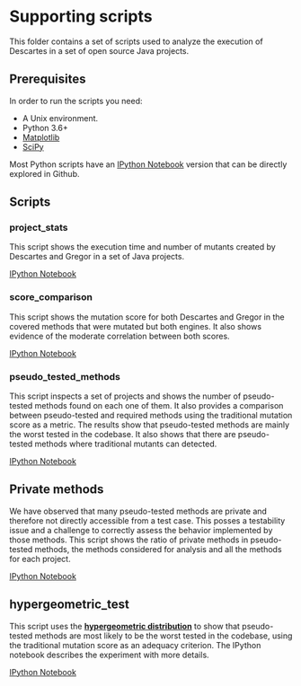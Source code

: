 # Supporting scripts

This folder contains a set of scripts used to analyze the execution of 
Descartes in a set of open source Java projects.

## Prerequisites

In order to run the scripts you need:
* A Unix environment.
* Python 3.6+
* [Matplotlib](https://matplotlib.org/)
* [SciPy](https://www.scipy.org/)

Most Python scripts have an [IPython Notebook](https://ipython.org/notebook.html) version that can be directly
explored in Github.

## Scripts

 ### project_stats

This script shows the execution time and number of mutants created by Descartes
and Gregor in a set of Java projects.
 
 [IPython Notebook](project_stats.ipynb)

### score_comparison

This script shows the mutation score for both Descartes and Gregor in the covered
methods that were mutated but both engines. It also shows evidence of the moderate
correlation between both scores.

[IPython Notebook](score_comparison.ipynb)

### pseudo_tested_methods

This script inspects a set of projects and shows the number of pseudo-tested methods found on each one of them. It also provides a comparison between pseudo-tested and required methods using the traditional mutation score as a metric. The results show that pseudo-tested methods are mainly the worst tested in the codebase. It also shows that there are pseudo-tested methods where traditional mutants can detected.

[IPython Notebook](pseudo_tested_methods.ipynb)

## Private methods

We have observed that many pseudo-tested methods are private and therefore not directly accessible
from a test case. This posses a testability issue and a challenge to correctly assess the behavior implemented by those methods. This script shows the ratio of private methods in pseudo-tested methods, the methods considered for analysis and all the methods for each project.

[IPython Notebook](private_methods_ratio.py)

## hypergeometric_test

This script uses the [**hypergeometric distribution**](https://en.wikipedia.org/wiki/Hypergeometric_distribution) to show that pseudo-tested methods are most likely to be the worst tested in the codebase, using the traditional mutation score as an adequacy criterion. The IPython notebook describes the experiment with more details.

[IPython Notebook](hypergeometric_test.ipynb)
